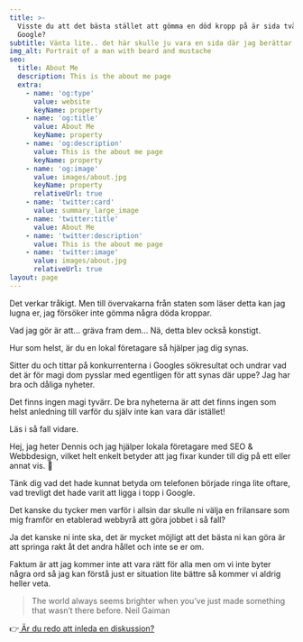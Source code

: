 ```yaml
---
title: >-
  Visste du att det bästa stället att gömma en död kropp på är sida två i
  Google?
subtitle: Vänta lite.. det här skulle ju vara en sida där jag berättar om mig själv..
img_alt: Portrait of a man with beard and mustache
seo:
  title: About Me
  description: This is the about me page
  extra:
    - name: 'og:type'
      value: website
      keyName: property
    - name: 'og:title'
      value: About Me
      keyName: property
    - name: 'og:description'
      value: This is the about me page
      keyName: property
    - name: 'og:image'
      value: images/about.jpg
      keyName: property
      relativeUrl: true
    - name: 'twitter:card'
      value: summary_large_image
    - name: 'twitter:title'
      value: About Me
    - name: 'twitter:description'
      value: This is the about me page
    - name: 'twitter:image'
      value: images/about.jpg
      relativeUrl: true
layout: page
---
```

Det verkar tråkigt. Men till övervakarna från staten som läser detta kan jag lugna er, jag försöker inte gömma några döda kroppar.

Vad jag gör är att... gräva fram dem... Nä, detta blev också konstigt.

Hur som helst, är du en lokal företagare så hjälper jag dig synas. 

Sitter du och tittar på konkurrenterna i Googles sökresultat och undrar vad det är för magi dom pysslar med egentligen för att synas där uppe? Jag har bra och dåliga nyheter.

Det finns ingen magi tyvärr. De bra nyheterna är att det finns ingen som helst anledning till varför du själv inte kan vara där istället!

Läs i så fall vidare.

Hej, jag heter Dennis och jag hjälper lokala företagare med SEO & Webbdesign, vilket helt enkelt betyder att jag fixar kunder till dig på ett eller annat vis. :slightly_smiling_face:

Tänk dig vad det hade kunnat betyda om telefonen började ringa lite oftare, vad trevligt det hade varit att ligga i topp i Google.

Det kanske du tycker men varför i allsin dar skulle ni välja en frilansare som mig framför en etablerad webbyrå att göra jobbet i så fall?

Ja det kanske ni inte ska, det är mycket möjligt att det bästa ni kan göra är att springa rakt åt det andra hållet och inte se er om.

Faktum är att jag kommer inte att vara rätt för alla men om vi inte byter några ord så jag kan förstå just er situation lite bättre så kommer vi aldrig heller veta.

> The world always seems brighter when you’ve just made something that wasn’t there before. Neil Gaiman

:point_right:[ Är du redo att inleda en diskussion?](www.google.com)
